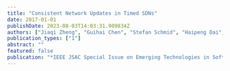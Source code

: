 ```yaml
---
title: "Consistent Network Updates in Timed SDNs"
date: 2017-01-01
publishDate: 2023-08-03T14:03:31.909834Z
authors: ["Jiaqi Zheng", "Guihai Chen", "Stefan Schmid", "Haipeng Dai", "Jie Wu"]
publication_types: ["1"]
abstract: ""
featured: false
publication: "*IEEE JSAC Special Issue on Emerging Technologies in Software-Driven Communication*"
---
```


